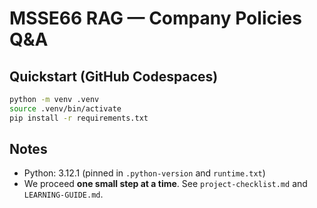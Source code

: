# MSSE66 RAG — Company Policies Q&A

## Quickstart (GitHub Codespaces)
```bash
python -m venv .venv
source .venv/bin/activate
pip install -r requirements.txt
```

## Notes
- Python: 3.12.1 (pinned in `.python-version` and `runtime.txt`)
- We proceed **one small step at a time**. See `project-checklist.md` and `LEARNING-GUIDE.md`.
